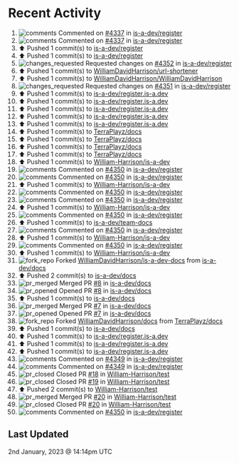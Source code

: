 # Recent Activity

<!--RECENT_ACTIVITY:start-->
1. ![comments](https://cdn.jsdelivr.net/gh/Readme-Workflows/Readme-Icons@main/icons/octicons/Comment.svg) Commented on [#4337](https://github.com/is-a-dev/register/pull/4337#discussion_r1059935753) in [is-a-dev/register](https://github.com/is-a-dev/register)
2. ![comments](https://cdn.jsdelivr.net/gh/Readme-Workflows/Readme-Icons@main/icons/octicons/Comment.svg) Commented on [#4337](https://github.com/is-a-dev/register/pull/4337#discussion_r1059935603) in [is-a-dev/register](https://github.com/is-a-dev/register)
3. ⬆️ Pushed 1 commit(s) to [is-a-dev/register](https://github.com/is-a-dev/register)
4. ⬆️ Pushed 1 commit(s) to [is-a-dev/register](https://github.com/is-a-dev/register)
5. ![changes_requested](https://cdn.jsdelivr.net/gh/Readme-Workflows/Readme-Icons@main/icons/octicons/RequestedChanges.svg) Requested changes on [#4352](https://github.com/is-a-dev/register/pull/4352#pullrequestreview-1233600680) in [is-a-dev/register](https://github.com/is-a-dev/register)
6. ⬆️ Pushed 1 commit(s) to [WilliamDavidHarrison/url-shortener](https://github.com/WilliamDavidHarrison/url-shortener)
7. ⬆️ Pushed 1 commit(s) to [WilliamDavidHarrison/WilliamDavidHarrison](https://github.com/WilliamDavidHarrison/WilliamDavidHarrison)
8. ![changes_requested](https://cdn.jsdelivr.net/gh/Readme-Workflows/Readme-Icons@main/icons/octicons/RequestedChanges.svg) Requested changes on [#4351](https://github.com/is-a-dev/register/pull/4351#pullrequestreview-1233533475) in [is-a-dev/register](https://github.com/is-a-dev/register)
9. ⬆️ Pushed 1 commit(s) to [is-a-dev/register.is-a.dev](https://github.com/is-a-dev/register.is-a.dev)
10. ⬆️ Pushed 1 commit(s) to [is-a-dev/register.is-a.dev](https://github.com/is-a-dev/register.is-a.dev)
11. ⬆️ Pushed 1 commit(s) to [is-a-dev/register.is-a.dev](https://github.com/is-a-dev/register.is-a.dev)
12. ⬆️ Pushed 1 commit(s) to [is-a-dev/register.is-a.dev](https://github.com/is-a-dev/register.is-a.dev)
13. ⬆️ Pushed 1 commit(s) to [is-a-dev/register.is-a.dev](https://github.com/is-a-dev/register.is-a.dev)
14. ⬆️ Pushed 1 commit(s) to [TerraPlayz/docs](https://github.com/TerraPlayz/docs)
15. ⬆️ Pushed 1 commit(s) to [TerraPlayz/docs](https://github.com/TerraPlayz/docs)
16. ⬆️ Pushed 1 commit(s) to [TerraPlayz/docs](https://github.com/TerraPlayz/docs)
17. ⬆️ Pushed 1 commit(s) to [TerraPlayz/docs](https://github.com/TerraPlayz/docs)
18. ⬆️ Pushed 1 commit(s) to [William-Harrison/is-a-dev](https://github.com/William-Harrison/is-a-dev)
19. ![comments](https://cdn.jsdelivr.net/gh/Readme-Workflows/Readme-Icons@main/icons/octicons/Comment.svg) Commented on [#4350](https://github.com/is-a-dev/register/pull/4350#discussion_r1059854432) in [is-a-dev/register](https://github.com/is-a-dev/register)
20. ![comments](https://cdn.jsdelivr.net/gh/Readme-Workflows/Readme-Icons@main/icons/octicons/Comment.svg) Commented on [#4350](https://github.com/is-a-dev/register/pull/4350#discussion_r1059853394) in [is-a-dev/register](https://github.com/is-a-dev/register)
21. ⬆️ Pushed 1 commit(s) to [William-Harrison/is-a-dev](https://github.com/William-Harrison/is-a-dev)
22. ![comments](https://cdn.jsdelivr.net/gh/Readme-Workflows/Readme-Icons@main/icons/octicons/Comment.svg) Commented on [#4350](https://github.com/is-a-dev/register/pull/4350#discussion_r1059853216) in [is-a-dev/register](https://github.com/is-a-dev/register)
23. ![comments](https://cdn.jsdelivr.net/gh/Readme-Workflows/Readme-Icons@main/icons/octicons/Comment.svg) Commented on [#4350](https://github.com/is-a-dev/register/pull/4350#discussion_r1059853072) in [is-a-dev/register](https://github.com/is-a-dev/register)
24. ⬆️ Pushed 1 commit(s) to [William-Harrison/is-a-dev](https://github.com/William-Harrison/is-a-dev)
25. ![comments](https://cdn.jsdelivr.net/gh/Readme-Workflows/Readme-Icons@main/icons/octicons/Comment.svg) Commented on [#4350](https://github.com/is-a-dev/register/pull/4350#discussion_r1059852522) in [is-a-dev/register](https://github.com/is-a-dev/register)
26. ⬆️ Pushed 1 commit(s) to [is-a-dev/team-docs](https://github.com/is-a-dev/team-docs)
27. ![comments](https://cdn.jsdelivr.net/gh/Readme-Workflows/Readme-Icons@main/icons/octicons/Comment.svg) Commented on [#4350](https://github.com/is-a-dev/register/pull/4350#discussion_r1059852058) in [is-a-dev/register](https://github.com/is-a-dev/register)
28. ⬆️ Pushed 1 commit(s) to [William-Harrison/is-a-dev](https://github.com/William-Harrison/is-a-dev)
29. ![comments](https://cdn.jsdelivr.net/gh/Readme-Workflows/Readme-Icons@main/icons/octicons/Comment.svg) Commented on [#4350](https://github.com/is-a-dev/register/pull/4350#discussion_r1059851829) in [is-a-dev/register](https://github.com/is-a-dev/register)
30. ⬆️ Pushed 1 commit(s) to [William-Harrison/is-a-dev](https://github.com/William-Harrison/is-a-dev)
31. ![fork_repo](https://cdn.jsdelivr.net/gh/Readme-Workflows/Readme-Icons@main/icons/octicons/ForkedRepository.svg) Forked [WilliamDavidHarrison/is-a-dev-docs](https://github.com/WilliamDavidHarrison/is-a-dev-docs) from [is-a-dev/docs](https://github.com/is-a-dev/docs)
32. ⬆️ Pushed 2 commit(s) to [is-a-dev/docs](https://github.com/is-a-dev/docs)
33. ![pr_merged](https://cdn.jsdelivr.net/gh/Readme-Workflows/Readme-Icons@main/icons/octicons/PullRequestMerged.svg) Merged PR [#8](https://github.com/is-a-dev/docs/pull/8) in [is-a-dev/docs](https://github.com/is-a-dev/docs)
34. ![pr_opened](https://cdn.jsdelivr.net/gh/Readme-Workflows/Readme-Icons@main/icons/octicons/PullRequestOpened.svg) Opened PR [#8](https://github.com/is-a-dev/docs/pull/8) in [is-a-dev/docs](https://github.com/is-a-dev/docs)
35. ⬆️ Pushed 1 commit(s) to [is-a-dev/docs](https://github.com/is-a-dev/docs)
36. ![pr_merged](https://cdn.jsdelivr.net/gh/Readme-Workflows/Readme-Icons@main/icons/octicons/PullRequestMerged.svg) Merged PR [#7](https://github.com/is-a-dev/docs/pull/7) in [is-a-dev/docs](https://github.com/is-a-dev/docs)
37. ![pr_opened](https://cdn.jsdelivr.net/gh/Readme-Workflows/Readme-Icons@main/icons/octicons/PullRequestOpened.svg) Opened PR [#7](https://github.com/is-a-dev/docs/pull/7) in [is-a-dev/docs](https://github.com/is-a-dev/docs)
38. ![fork_repo](https://cdn.jsdelivr.net/gh/Readme-Workflows/Readme-Icons@main/icons/octicons/ForkedRepository.svg) Forked [WilliamDavidHarrison/docs](https://github.com/WilliamDavidHarrison/docs) from [TerraPlayz/docs](https://github.com/TerraPlayz/docs)
39. ⬆️ Pushed 1 commit(s) to [is-a-dev/docs](https://github.com/is-a-dev/docs)
40. ⬆️ Pushed 1 commit(s) to [is-a-dev/register.is-a.dev](https://github.com/is-a-dev/register.is-a.dev)
41. ⬆️ Pushed 1 commit(s) to [is-a-dev/register.is-a.dev](https://github.com/is-a-dev/register.is-a.dev)
42. ⬆️ Pushed 1 commit(s) to [is-a-dev/register.is-a.dev](https://github.com/is-a-dev/register.is-a.dev)
43. ![comments](https://cdn.jsdelivr.net/gh/Readme-Workflows/Readme-Icons@main/icons/octicons/Comment.svg) Commented on [#4349](https://github.com/is-a-dev/register/pull/4349#issuecomment-1368668984) in [is-a-dev/register](https://github.com/is-a-dev/register)
44. ![comments](https://cdn.jsdelivr.net/gh/Readme-Workflows/Readme-Icons@main/icons/octicons/Comment.svg) Commented on [#4349](https://github.com/is-a-dev/register/pull/4349#issuecomment-1368666008) in [is-a-dev/register](https://github.com/is-a-dev/register)
45. ![pr_closed](https://cdn.jsdelivr.net/gh/Readme-Workflows/Readme-Icons@main/icons/octicons/PullRequestClosed.svg) Closed PR [#18](https://github.com/William-Harrison/test/pull/18) in [William-Harrison/test](https://github.com/William-Harrison/test)
46. ![pr_closed](https://cdn.jsdelivr.net/gh/Readme-Workflows/Readme-Icons@main/icons/octicons/PullRequestClosed.svg) Closed PR [#19](https://github.com/William-Harrison/test/pull/19) in [William-Harrison/test](https://github.com/William-Harrison/test)
47. ⬆️ Pushed 2 commit(s) to [William-Harrison/test](https://github.com/William-Harrison/test)
48. ![pr_merged](https://cdn.jsdelivr.net/gh/Readme-Workflows/Readme-Icons@main/icons/octicons/PullRequestMerged.svg) Merged PR [#20](https://github.com/William-Harrison/test/pull/20) in [William-Harrison/test](https://github.com/William-Harrison/test)
49. ![pr_closed](https://cdn.jsdelivr.net/gh/Readme-Workflows/Readme-Icons@main/icons/octicons/PullRequestClosed.svg) Closed PR [#20](https://github.com/William-Harrison/test/pull/20) in [William-Harrison/test](https://github.com/William-Harrison/test)
50. ![comments](https://cdn.jsdelivr.net/gh/Readme-Workflows/Readme-Icons@main/icons/octicons/Comment.svg) Commented on [#4350](https://github.com/is-a-dev/register/pull/4350#issuecomment-1368662756) in [is-a-dev/register](https://github.com/is-a-dev/register)
<!--RECENT_ACTIVITY:end-->

## Last Updated
<!--RECENT_ACTIVITY:last_update-->
2nd January, 2023 @ 14:14pm UTC
<!--RECENT_ACTIVITY:last_update_end-->
